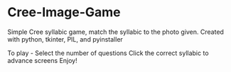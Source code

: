 # Cree-Image-Game
Simple Cree syllabic game, match the syllabic to the photo given. Created with python, tkinter, PIL, and pyinstaller

To play -
Select the number of questions
Click the correct syllabic to advance screens
Enjoy!

